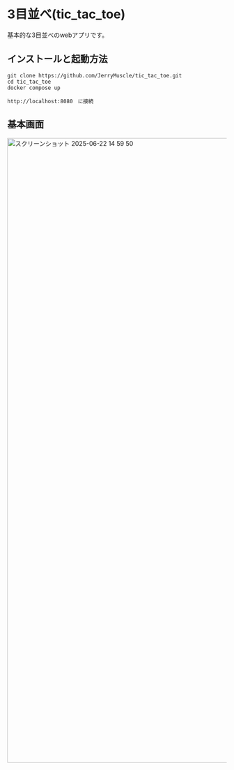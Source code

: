 # 3目並べ(tic_tac_toe)
基本的な3目並べのwebアプリです。

## インストールと起動方法
```
git clone https://github.com/JerryMuscle/tic_tac_toe.git
cd tic_tac_toe
docker compose up

http://localhost:8080　に接続
```

## 基本画面
<img width="1433" alt="スクリーンショット 2025-06-22 14 59 50" src="https://github.com/user-attachments/assets/0f0e40db-cf44-45ad-9c58-d1cb99f2deaf" />
